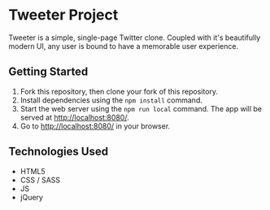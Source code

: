 # Tweeter Project

Tweeter is a simple, single-page Twitter clone. Coupled with it's beautifully modern UI, any user is bound to have a memorable user experience.



## Getting Started

1. Fork this repository, then clone your fork of this repository.
2. Install dependencies using the `npm install` command.
3. Start the web server using the `npm run local` command. The app will be served at <http://localhost:8080/>.
4. Go to <http://localhost:8080/> in your browser.

## Technologies Used

- HTML5
- CSS / SASS
- JS
- jQuery
